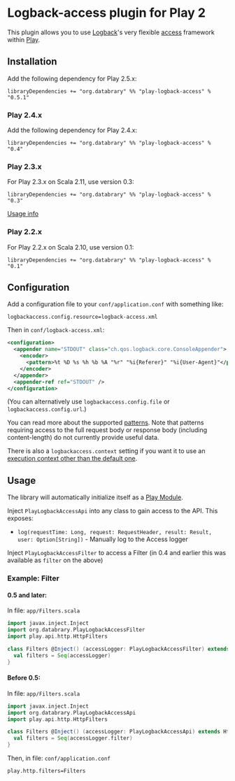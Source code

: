 # Logback-access plugin for Play 2

This plugin allows you to use [Logback](http://logback.qos.ch)'s very flexible [access](http://logback.qos.ch/access.html) framework within [Play](http://www.playframework.com).

## Installation

Add the following dependency for Play 2.5.x:

    libraryDependencies += "org.databrary" %% "play-logback-access" % "0.5.1"

### Play 2.4.x

Add the following dependency for Play 2.4.x:

    libraryDependencies += "org.databrary" %% "play-logback-access" % "0.4"

### Play 2.3.x

For Play 2.3.x on Scala 2.11, use version 0.3:

    libraryDependencies += "org.databrary" %% "play-logback-access" % "0.3"

[Usage info](https://github.com/databrary/play-logback-access/releases/tag/0.3)

### Play 2.2.x

For Play 2.2.x on Scala 2.10, use version 0.1:

    libraryDependencies += "org.databrary" %% "play-logback-access" % "0.1"


## Configuration

Add a configuration file to your `conf/application.conf` with something like:

    logbackaccess.config.resource=logback-access.xml

Then in `conf/logback-access.xml`:

```xml
<configuration>
  <appender name="STDOUT" class="ch.qos.logback.core.ConsoleAppender">
    <encoder>
      <pattern>%t %D %s %h %b %A "%r" "%i{Referer}" "%i{User-Agent}"</pattern>
    </encoder>
  </appender>
  <appender-ref ref="STDOUT" />
</configuration>
```

(You can alternatively use `logbackaccess.config.file` or `logbackaccess.config.url`.)

You can read more about the supported [patterns](http://logback.qos.ch/manual/layouts.html#logback-access).
Note that patterns requiring access to the full request body or response body (including content-length) do not currently provide useful data.

There is also a `logbackaccess.context` setting if you want it to use an [execution context other than the default one](http://www.playframework.com/documentation/2.2.x/ThreadPools).


## Usage

The library will automatically initialize itself as a [Play Module](https://www.playframework.com/documentation/2.4.x/Modules).

Inject `PlayLogbackAccessApi` into any class to gain access to the API. This exposes:
- `log(requestTime: Long, request: RequestHeader, result: Result, user: Option[String])` - Manually log to the Access logger

Inject `PlayLogbackAccessFilter` to access a Filter (in 0.4 and earlier this was available as `filter` on the above)

### Example: Filter

#### 0.5 and later:

In file: `app/Filters.scala`
```scala
import javax.inject.Inject
import org.databrary.PlayLogbackAccessFilter
import play.api.http.HttpFilters

class Filters @Inject() (accessLogger: PlayLogbackAccessFilter) extends HttpFilters {
  val filters = Seq(accessLogger)
}
```

#### Before 0.5:

In file: `app/Filters.scala`
```scala
import javax.inject.Inject
import org.databrary.PlayLogbackAccessApi
import play.api.http.HttpFilters

class Filters @Inject() (accessLogger: PlayLogbackAccessApi) extends HttpFilters {
  val filters = Seq(accessLogger.filter)
}
```

Then, in file: `conf/application.conf`
```
play.http.filters=Filters
```
